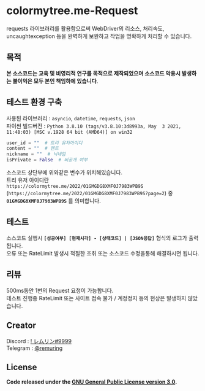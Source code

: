 # colormytree.me-Request
requests 라이브러리를 활용함으로써 WebDriver의 리소스, 처리속도, uncaughtexception 등을 완벽하게 보완하고 작업을 명확하게 처리할 수 있습니다.

## 목적
**본 소스코드는 교육 및 비영리적 연구를 목적으로 제작되었으며 소스코드 악용시 발생하는 불이익은 모두 본인 책임하에 있습니다**.

## 테스트 환경 구축
사용된 라이브러리 : `asyncio`, `datetime`, `requests`, `json`  
파이썬 빌드버전 : `Python 3.8.10 (tags/v3.8.10:3d8993a, May  3 2021, 11:48:03) [MSC v.1928 64 bit (AMD64)] on win32`  

```py
user_id = ""  # 트리 유저아이디  
content = ""  # 멘트  
nickname = ""  # 닉네임  
isPrivate = False  # 비공개 여부  
```

소스코드 상단부에 위와같은 변수가 위치해있습니다.  
트리 유저 아이디란  
`https://colormytree.me/2022/01GMGDG8XMF0J7983WPB9S` 
 (`https://colormytree.me/2022/01GMGDG8XMF0J7983WPB9S?page=2`) 중 **`01GMGDG8XMF0J7983WPB9S`** 를 의미합니다. 

## 테스트
소스코드 실행시 **`[성공여부] [현재시각] - [상태코드] | [JSON응답]`** 형식의 로그가 출력됩니다.  
오류 또는 RateLimit 발생시 적절한 조취 또는 소스코드 수정을통해 해결하시면 됩니다.

## 리뷰
500ms동안 1번의 Request 요청이 가능합니다.  
테스트 진행중 RateLimit 또는 사이트 접속 불가 / 계정정지 등의 현상은 발생하지 않았습니다.

## Creator
Discord : [! レムリン#9999](http://discord.com/users/863306464915357696)  
Telegram : [@remuring](https://t.me/remuring)

## License
**Code released under the [GNU General Public License version 3.0](https://www.gnu.org/licenses/gpl-3.0.en.html).**
